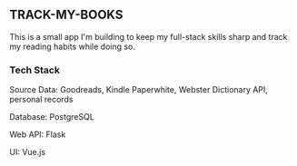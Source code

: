 ## TRACK-MY-BOOKS

This is a small app I'm building to keep my full-stack skills sharp and track my reading habits while doing so. 

### Tech Stack
Source Data: Goodreads, Kindle Paperwhite, Webster Dictionary API, personal records

Database: PostgreSQL

Web API: Flask

UI: Vue.js